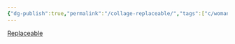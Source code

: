 ```yaml
---
{"dg-publish":true,"permalink":"/collage-replaceable/","tags":["c/woman","c/clock","c/bw","c/flat-background","c/grey","c/paper","c/face"],"created":"2024-01-08T13:52:14.058-05:00","updated":"2024-01-08T13:53:09.586-05:00"}
---
```



[Replaceable](https://www.instagram.com/p/CkJYFYku7wO/)
